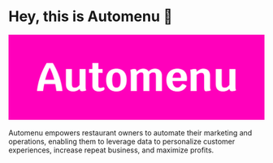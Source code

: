 # Hey, this is Automenu 👋

![Automenu cover image showing Automenu wordmark.](https://raw.githubusercontent.com/automenu/.github/main/profile/automenu-cover.svg)

Automenu empowers restaurant owners to automate their marketing and operations, enabling them to leverage data to personalize customer experiences, increase repeat business, and maximize profits.
